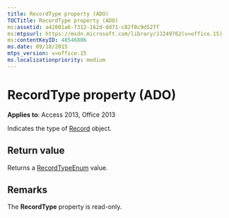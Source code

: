 ```yaml
---
title: RecordType property (ADO)
TOCTitle: RecordType property (ADO)
ms:assetid: a42001a6-7312-162d-dd71-c82f8c9d527f
ms:mtpsurl: https://msdn.microsoft.com/library/JJ249762(v=office.15)
ms:contentKeyID: 48546806
ms.date: 09/18/2015
mtps_version: v=office.15
ms.localizationpriority: medium
---
```


# RecordType property (ADO)


**Applies to**: Access 2013, Office 2013

Indicates the type of [Record](record-object-ado.md) object.

## Return value

Returns a [RecordTypeEnum](recordtypeenum.md) value.

## Remarks

The **RecordType** property is read-only.


